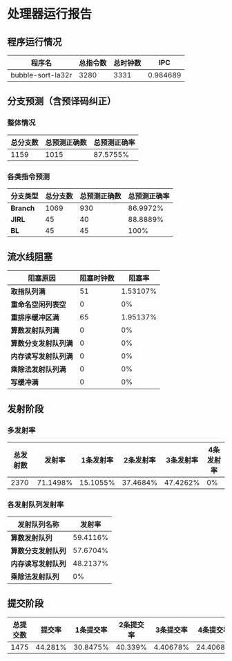 # 处理器运行报告
## 程序运行情况
|程序名|总指令数|总时钟数|IPC|
|---|---|---|---|
|bubble-sort-la32r|3280|3331|0.984689|

## 分支预测（含预译码纠正）
### 整体情况
|总分支数|总预测正确数|总预测正确率|
|---|---|---|
|1159|1015|87.5755%|

### 各类指令预测
|分支类型|总分支数|总预测正确数|总预测正确率|
|---|---|---|---|
|**Branch**| 1069 | 930 | 86.9972%|
|**JIRL**| 45 | 40 | 88.8889%|
|**BL**| 45 | 45 | 100%|

## 流水线阻塞
|阻塞原因|阻塞时钟数|阻塞率|
|---|---|---|
|**取指队列满**| 51 | 1.53107%|
|**重命名空闲列表空**|0 | 0%|
|**重排序缓冲区满**|65 | 1.95137%|
|**算数发射队列满**|0 | 0%|
|**算数分支发射队列满**|0 | 0%|
|**内存读写发射队列满**|0 | 0%|
|**乘除法发射队列满**|0 | 0%|
|**写缓冲满**|0 | 0%|

## 发射阶段
### 多发射率
|总发射数|发射率|1条发射率|2条发射率|3条发射率|4条发射率|
|---|---|---|---|---|---|
|2370|71.1498%|15.1055%|37.4684%|47.4262%|0%|

### 各发射队列发射率
|发射队列名称|发射率|
|---|---|
|**算数发射队列**|59.4116%|
|**算数分支发射队列**|57.6704%|
|**内存读写发射队列**|48.2137%|
|**乘除法发射队列**|0%|

## 提交阶段
|总提交数|提交率|1条提交率|2条提交率|3条提交率|4条提交率|
|---|---|---|---|---|---|
|1475|44.281%|30.8475%|40.339%|4.40678%|24.4068%|
